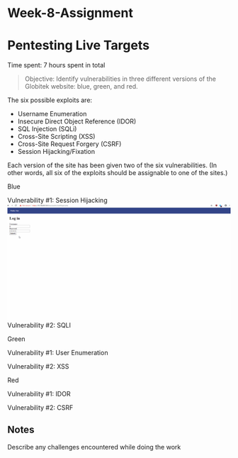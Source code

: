 # Week-8-Assignment
# Pentesting Live Targets

Time spent: 7 hours spent in total

> Objective: Identify vulnerabilities in three different versions of the Globitek website: blue, green, and red.

The six possible exploits are:
* Username Enumeration
* Insecure Direct Object Reference (IDOR)
* SQL Injection (SQLi)
* Cross-Site Scripting (XSS)
* Cross-Site Request Forgery (CSRF)
* Session Hijacking/Fixation

Each version of the site has been given two of the six vulnerabilities. (In other words, all six of the exploits should be assignable to one of the sites.)

Blue

Vulnerability #1: Session Hijacking
![](Session_Hijacking_Blue_Site.gif)
Vulnerability #2: SQLI


Green

Vulnerability #1: User Enumeration

Vulnerability #2: XSS


Red

Vulnerability #1: IDOR

Vulnerability #2: CSRF


## Notes

Describe any challenges encountered while doing the work
